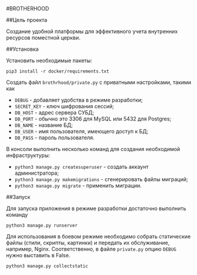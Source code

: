 #BROTHERHOOD

##Цель проекта

Создание удобной платформы для эффективного учета внутренних ресурсов
поместной церкви.

##Установка

Установить необходимые пакеты:

    pip3 install -r docker/requirements.txt

Создать файл `brothrhood/private.py` с приватными настройками, такими как

- `DEBUG` - добавляет удобства в режиме разработки;
- `SECRET_KEY` - ключ шифрования сессий;
- `DB_HOST` - адрес сервера СУБД;
- `DB_PORT` - обычно это 3306 для MySQL или 5432 для Postgres;
- `DB_NAME` - название БД;
- `DB_USER` - имя пользователя, имеющего доступ к БД;
- `DB_PASS` - пароль пользователя.

В консоли выполнить несколько команд для создания необходимой инфраструктуры:

- `python3 manage.py createsuperuser` - создать аккаунт администратора;
- `python3 manage.py makemigrations` - сгенерировать файлы миграций;
- `python3 manage.py migrate` - применить миграции.

##Запуск

Для запуска приложения в режиме разработки достаточно выполнить команду

    python3 manage.py runserver

Для использования в боевом режиме необходимо собрать статические файлы (стили,
скрипты, картинки) и передать их обслуживание, например, Nginx. Соответственно,
в файле `private.py` опцию `DEBUG` нужно выставить в False.
 
    python3 manage.py collectstatic

